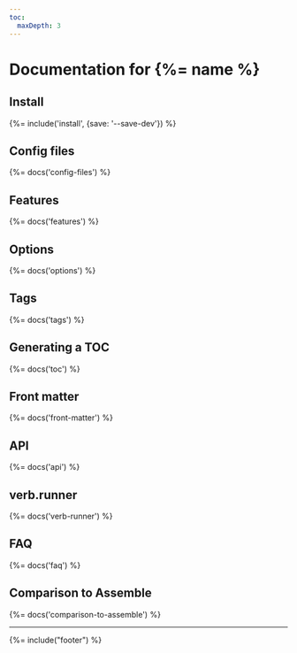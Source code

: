 ```yaml
---
toc:
  maxDepth: 3
---
```

# Documentation for {%= name %}

<!-- toc -->

## Install
{%= include('install', {save: '--save-dev'}) %}

## Config files
{%= docs('config-files') %}

## Features
{%= docs('features') %}

## Options
{%= docs('options') %}

## Tags
{%= docs('tags') %}

## Generating a TOC
{%= docs('toc') %}

## Front matter
{%= docs('front-matter') %}

## API
{%= docs('api') %}

## verb.runner
{%= docs('verb-runner') %}

## FAQ
{%= docs('faq') %}

## Comparison to Assemble
{%= docs('comparison-to-assemble') %}

***

{%= include("footer") %}